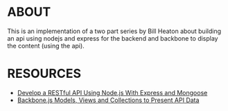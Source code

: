 # ABOUT

This is an implementation of a two part series by Bill Heaton
about building an api using nodejs and express for the backend
and backbone to display the content (using the api).


# RESOURCES

* [Develop a RESTful API Using Node.js With Express and Mongoose](http://pixelhandler.com/blog/2012/02/09/develop-a-restful-api-using-node-js-with-express-and-mongoose)
* [Backbone.js Models, Views and Collections to Present API Data](http://pixelhandler.com/blog/2012/02/29/backbone-js-models-views-collections-to-present-api-data)